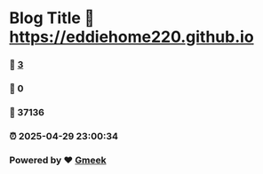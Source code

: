 # Blog Title :link: https://eddiehome220.github.io 
### :page_facing_up: [3](https://eddiehome220.github.io/tag.html) 
### :speech_balloon: 0 
### :hibiscus: 37136 
### :alarm_clock: 2025-04-29 23:00:34 
### Powered by :heart: [Gmeek](https://github.com/Meekdai/Gmeek)
